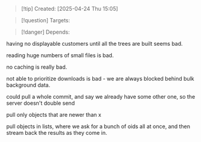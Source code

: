 
>[!tip] Created: [2025-04-24 Thu 15:05]

>[!question] Targets: 

>[!danger] Depends: 

having no displayable customers until all the trees are built seems bad.

reading huge numbers of small files is bad.

no caching is really bad.

not able to prioritize downloads is bad - we are always blocked behind bulk background data.

could pull a whole commit, and say we already have some other one, so the server doesn't double send

pull only objects that are newer than x

pull objects in lists, where we ask for a bunch of oids all at once, and then stream back the results as they come in.